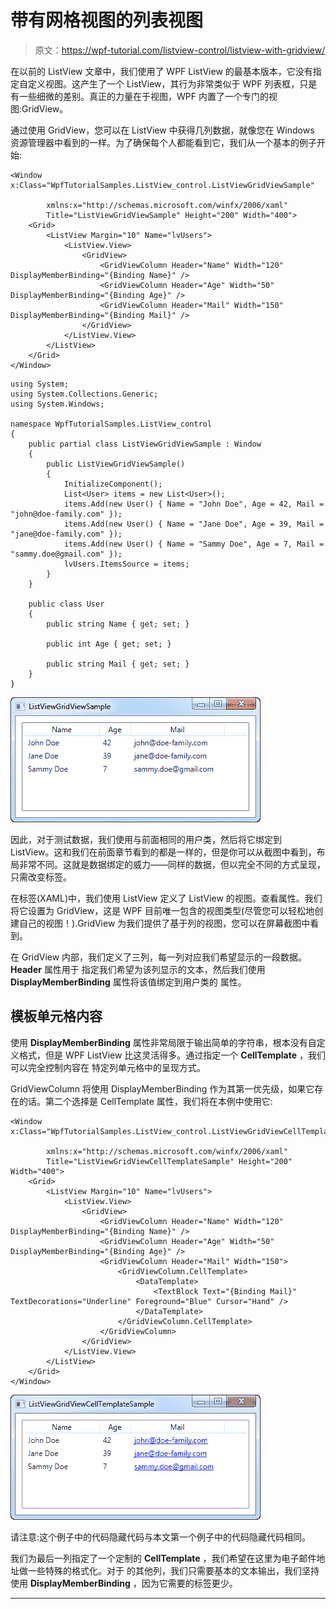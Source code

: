 # 带有网格视图的列表视图

> 原文：<https://wpf-tutorial.com/listview-control/listview-with-gridview/>

在以前的 ListView 文章中，我们使用了 WPF ListView 的最基本版本，它没有指定自定义视图。这产生了一个 ListView，其行为非常类似于 WPF 列表框，只是有一些细微的差别。真正的力量在于视图，WPF 内置了一个专门的视图:GridView。

通过使用 GridView，您可以在 ListView 中获得几列数据，就像您在 Windows 资源管理器中看到的一样。为了确保每个人都能看到它，我们从一个基本的例子开始:

```
<Window x:Class="WpfTutorialSamples.ListView_control.ListViewGridViewSample"

        xmlns:x="http://schemas.microsoft.com/winfx/2006/xaml"
        Title="ListViewGridViewSample" Height="200" Width="400">
    <Grid>
		<ListView Margin="10" Name="lvUsers">
			<ListView.View>
				<GridView>
					<GridViewColumn Header="Name" Width="120" DisplayMemberBinding="{Binding Name}" />
					<GridViewColumn Header="Age" Width="50" DisplayMemberBinding="{Binding Age}" />
					<GridViewColumn Header="Mail" Width="150" DisplayMemberBinding="{Binding Mail}" />
				</GridView>
			</ListView.View>
		</ListView>
	</Grid>
</Window>
```

```
using System;
using System.Collections.Generic;
using System.Windows;

namespace WpfTutorialSamples.ListView_control
{
	public partial class ListViewGridViewSample : Window
	{
		public ListViewGridViewSample()
		{
			InitializeComponent();
			List<User> items = new List<User>();
			items.Add(new User() { Name = "John Doe", Age = 42, Mail = "john@doe-family.com" });
			items.Add(new User() { Name = "Jane Doe", Age = 39, Mail = "jane@doe-family.com" });
			items.Add(new User() { Name = "Sammy Doe", Age = 7, Mail = "sammy.doe@gmail.com" });
			lvUsers.ItemsSource = items;
		}
	}

	public class User
	{
		public string Name { get; set; }

		public int Age { get; set; }

		public string Mail { get; set; }
	}
}
```

![](img/8f332b3579dbad87690111a779e2065f.png "A ListView using a GridView for layout")

因此，对于测试数据，我们使用与前面相同的用户类，然后将它绑定到 ListView。这和我们在前面章节看到的都是一样的，但是你可以从截图中看到，布局非常不同。这就是数据绑定的威力——同样的数据，但以完全不同的方式呈现，只需改变标签。

<input type="hidden" name="IL_IN_ARTICLE">

在标签(XAML)中，我们使用 ListView 定义了 ListView 的视图。查看属性。我们将它设置为 GridView，这是 WPF 目前唯一包含的视图类型(尽管您可以轻松地创建自己的视图！).GridView 为我们提供了基于列的视图，您可以在屏幕截图中看到。

在 GridView 内部，我们定义了三列，每一列对应我们希望显示的一段数据。 **Header** 属性用于 指定我们希望为该列显示的文本，然后我们使用 **DisplayMemberBinding** 属性将该值绑定到用户类的 属性。

## 模板单元格内容

使用 **DisplayMemberBinding** 属性非常局限于输出简单的字符串，根本没有自定义格式，但是 WPF ListView 比这灵活得多。通过指定一个 **CellTemplate** ，我们可以完全控制内容在 特定列单元格中的呈现方式。

GridViewColumn 将使用 DisplayMemberBinding 作为其第一优先级，如果它存在的话。第二个选择是 CellTemplate 属性，我们将在本例中使用它:

```
<Window x:Class="WpfTutorialSamples.ListView_control.ListViewGridViewCellTemplateSample"

        xmlns:x="http://schemas.microsoft.com/winfx/2006/xaml"
        Title="ListViewGridViewCellTemplateSample" Height="200" Width="400">
    <Grid>
		<ListView Margin="10" Name="lvUsers">
			<ListView.View>
				<GridView>
					<GridViewColumn Header="Name" Width="120" DisplayMemberBinding="{Binding Name}" />
					<GridViewColumn Header="Age" Width="50" DisplayMemberBinding="{Binding Age}" />
					<GridViewColumn Header="Mail" Width="150">
						<GridViewColumn.CellTemplate>
							<DataTemplate>
								<TextBlock Text="{Binding Mail}" TextDecorations="Underline" Foreground="Blue" Cursor="Hand" />
							</DataTemplate>
						</GridViewColumn.CellTemplate>
					</GridViewColumn>
				</GridView>
			</ListView.View>
		</ListView>
	</Grid>
</Window>
```

![](img/d2cb877687a95203ac1da52bccc42bad.png "A ListView using a GridView with a custom CellTemplate for one of the columns")

请注意:这个例子中的代码隐藏代码与本文第一个例子中的代码隐藏代码相同。

我们为最后一列指定了一个定制的 **CellTemplate** ，我们希望在这里为电子邮件地址做一些特殊的格式化。对于 的其他列，我们只需要基本的文本输出，我们坚持使用 **DisplayMemberBinding** ，因为它需要的标签更少。

* * *